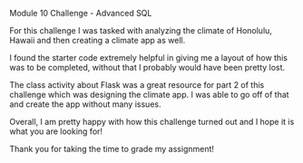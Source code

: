 Module 10 Challenge - Advanced SQL

For this challenge I was tasked with analyzing the climate of Honolulu, Hawaii and then creating a climate app as well. 

I found the starter code extremely helpful in giving me a layout of how this was to be completed, without that I probably would have been pretty lost. 

The class activity about Flask was a great resource for part 2 of this challenge which was designing the climate app. I was able to go off of that and create the app without many issues. 

Overall, I am pretty happy with how this challenge turned out and I hope it is what you are looking for!

Thank you for taking the time to grade my assignment!
